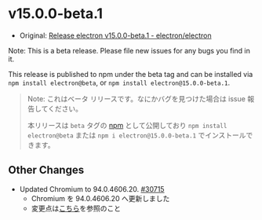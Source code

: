 # v15.0.0-beta.1

- Original: [Release electron v15.0.0-beta.1 - electron/electron](https://github.com/electron/electron/releases/tag/v15.0.0-beta.1)

Note: This is a beta release. Please file new issues for any bugs you find in it.

This release is published to npm under the beta tag and can be installed via `npm install electron@beta`, or `npm install electron@15.0.0-beta.1`.

> Note: これはベータ リリースです。なにかバグを見つけた場合は issue 報告してください。
>
> 本リリースは `beta` タグの [npm](https://www.npmjs.com/package/electron) として公開しており `npm install electron@beta` または `npm i electron@15.0.0-beta.1` でインストールできます。

## Other Changes

- Updated Chromium to 94.0.4606.20. [#30715](https://github.com/electron/electron/pull/30715)
  - Chromium を 94.0.4606.20 へ更新しました
  - 変更点は[こちら](https://chromium.googlesource.com/chromium/src/+log/94.0.4606.12..94.0.4606.20?n=10000&pretty=fuller)を参照のこと
